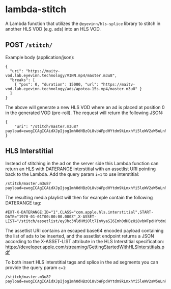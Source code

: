 # lambda-stitch

A Lambda function that utilizes the `@eyevinn/hls-splice` library to stitch in another HLS VOD (e.g. ads) into an HLS VOD.

## POST `/stitch/`

Example body (application/json):

```
{
  "uri": "https://maitv-vod.lab.eyevinn.technology/VINN.mp4/master.m3u8",
  "breaks": [
    { "pos": 0, "duration": 15000, "url": "https://maitv-vod.lab.eyevinn.technology/ads/apotea-15s.mp4/master.m3u8" }
  ]
}
```

The above will generate a new HLS VOD where an ad is placed at position 0 in the generated VOD (pre-roll). The request will return the following JSON:

```
{
    "uri": "/stitch/master.m3u8?payload=ewogICAgICAidXJpIjogImh0dHBzOi8vbWFpdHYtdm9kLmxhYi5leWV2aW5uLnRlY2hub2xvZ3kvVklOTi5tcDQvbWFzdGVyLm0zdTgiLAogICAgICAiYnJlYWtzIjogWwogICAgICAgIHsgInBvcyI6IDAsICJkdXJhdGlvbiI6IDE1MDAwLCAidXJsIjogImh0dHBzOi8vbWFpdHYtdm9kLmxhYi5leWV2aW5uLnRlY2hub2xvZ3kvYWRzL2Fwb3RlYS0xNXMubXA0L21hc3Rlci5tM3U4IiB9CiAgICAgIF0KfQ=="
}
```

## HLS Interstitial

Instead of stitching in the ad on the server side this Lambda function can return an HLS with DATERANGE interstitial with an assetlist URI pointing back to the Lambda. Add the query param `i=1` to use interstitial:

```
/stitch/master.m3u8?payload=ewogICAgICAidXJpIjogImh0dHBzOi8vbWFpdHYtdm9kLmxhYi5leWV2aW5uLnRlY2hub2xvZ3kvVklOTi5tcDQvbWFzdGVyLm0zdTgiLAogICAgICAiYnJlYWtzIjogWwogICAgICAgIHsgInBvcyI6IDAsICJkdXJhdGlvbiI6IDE1MDAwLCAidXJsIjogImh0dHBzOi8vbWFpdHYtdm9kLmxhYi5leWV2aW5uLnRlY2hub2xvZ3kvYWRzL2Fwb3RlYS0xNXMubXA0L21hc3Rlci5tM3U4IiB9CiAgICAgIF0KfQ==&i=1
```

The resulting media playlist will then for example contain the following DATERANGE tag:

```
#EXT-X-DATERANGE:ID="1",CLASS="com.apple.hls.interstitial",START-DATE="1970-01-01T00:00:00.000Z",X-ASSET-LIST="/stitch/assetlist/eyJhc3NldHMiOlt7InVyaSI6Imh0dHBzOi8vbWFpdHYtdm9kLmxhYi5leWV2aW5uLnRlY2hub2xvZ3kvYWRzL2Fwb3RlYS0xNXMubXA0L21hc3Rlci5tM3U4IiwiZHVyIjoxNX1dfQ%3D%3D"
```

The assetlist URI contains an escaped base64 encoded payload containing the list of ads to be inserted, and the assetlist endpoint returns a JSON according to the X-ASSET-LIST attribute in the HLS Interstitial specification: https://developer.apple.com/streaming/GettingStartedWithHLSInterstitials.pdf

To both insert HLS interstitial tags and splice in the ad segments you can provide the query param `c=1`:

```
/stitch/master.m3u8?payload=ewogICAgICAidXJpIjogImh0dHBzOi8vbWFpdHYtdm9kLmxhYi5leWV2aW5uLnRlY2hub2xvZ3kvVklOTi5tcDQvbWFzdGVyLm0zdTgiLAogICAgICAiYnJlYWtzIjogWwogICAgICAgIHsgInBvcyI6IDAsICJkdXJhdGlvbiI6IDE1MDAwLCAidXJsIjogImh0dHBzOi8vbWFpdHYtdm9kLmxhYi5leWV2aW5uLnRlY2hub2xvZ3kvYWRzL2Fwb3RlYS0xNXMubXA0L21hc3Rlci5tM3U4IiB9CiAgICAgIF0KfQ==&c=1
```
